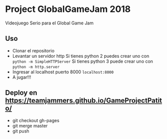 # Project GlobalGameJam 2018

Videojuego Serio para el Global Game Jam

## Uso

- Clonar el repositorio
- Levantar un servidor http
  Si tienes python 2 puedes crear uno con
  ``` python -m SimpleHTTPServer ```
  Si tienes python 3 puede crear uno con
  ``` python -m http.server ```
- Ingresar al localhost puerto 8000
  ```localhost:8000```
- A jugar!!!

## Deploy en https://teamjammers.github.io/GameProjectPatito/

- git checkout gh-pages
- git merge master
- git push

